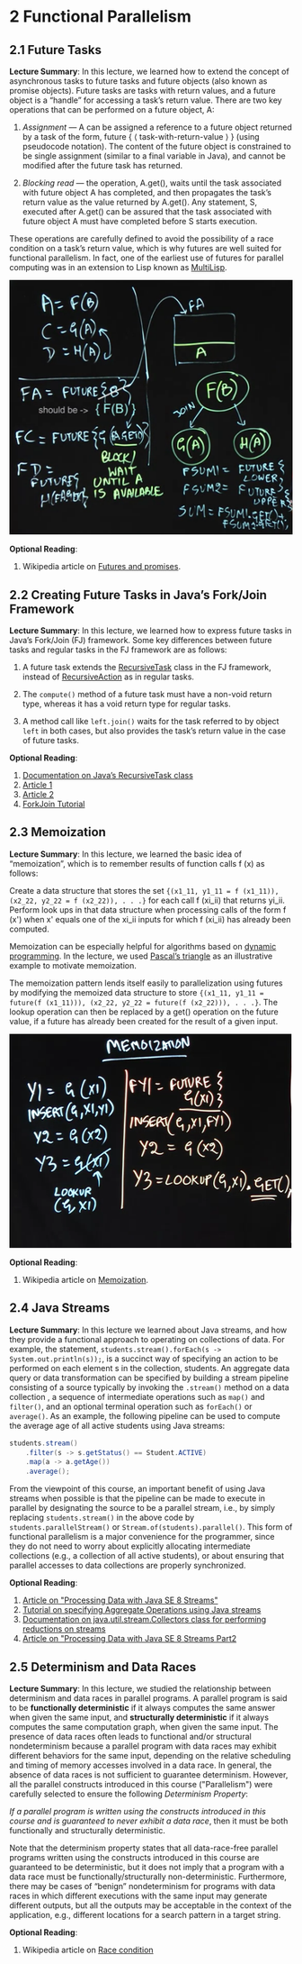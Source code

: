 # 2 Functional Parallelism

## 2.1 Future Tasks

**Lecture Summary**: In this lecture, we learned how to extend the concept of asynchronous tasks 
to future tasks and future objects (also known as promise objects). 
Future tasks are tasks with return values, and a future object is a “handle” for 
accessing a task’s return value. There are two key operations that can be performed 
on a future object, A:

1.  *Assignment* — A can be assigned a reference to a future object returned by a task of the 
form, future { ⟨ task-with-return-value ⟩ } (using pseudocode notation). The content of the future object is constrained to be single assignment (similar to a final variable in Java), and cannot be modified after the future task has returned.

2. *Blocking read* — the operation, A.get(), waits until the task associated with future object 
A has completed, and then propagates the task’s return value as the value returned by A.get(). 
Any statement, S, executed after A.get() can be assured that the task associated with future object A must have completed before S starts execution.

These operations are carefully defined to avoid the possibility of a race condition 
on a task’s return value, which is why futures are well suited for functional parallelism. 
In fact, one of the earliest use of futures for parallel computing was in an extension 
to Lisp known as [MultiLisp](https://en.wikipedia.org/wiki/MultiLisp).

![Define Feature](images/parallel_lec2_feature.png)

**Optional Reading**:

1. Wikipedia article on [Futures and promises](https://en.wikipedia.org/wiki/Futures_and_promises).

## 2.2 Creating Future Tasks in Java’s Fork/Join Framework

**Lecture Summary**: In this lecture, we learned how to express future tasks in Java’s 
Fork/Join (FJ) framework. Some key differences between future tasks and regular 
tasks in the FJ framework are as follows:

1. A future task extends the [RecursiveTask](https://docs.oracle.com/javase/8/docs/api/java/util/concurrent/RecursiveTask.html) class in the FJ framework, instead of [RecursiveAction](https://docs.oracle.com/javase/8/docs/api/java/util/concurrent/RecursiveAction.html) as in regular tasks.

2. The ``compute()`` method of a future task must have a non-void return type, whereas it 
has a void return type for regular tasks.

3. A method call like ``left.join()`` waits for the task referred to by object ``left`` in 
both cases, but also provides the task’s return value in the case of future tasks.

**Optional Reading**:

1. [Documentation on Java’s RecursiveTask class](https://docs.oracle.com/javase/8/docs/api/java/util/concurrent/RecursiveTask.html)
2. [Article 1](https://homes.cs.washington.edu/~djg/teachingMaterials/spac/grossmanSPAC_forkJoinFramework.html)
3. [Article 2](http://www.baeldung.com/java-fork-join)
4. [ForkJoin  Tutorial](https://docs.oracle.com/javase/tutorial/essential/concurrency/forkjoin.html)


## 2.3 Memoization

**Lecture Summary**: In this lecture, we learned the basic idea of “memoization”, which is to remember results of function calls f (x) as follows:

Create a data structure that stores the 
set ``{(x1_11​, y1_11​ = f (x1_11​)), (x2_22​, y2_22​ = f (x2_22​)), . . .}`` for each call f (xi_ii​) that returns yi_ii​.
Perform look ups in that data structure when processing calls of the form f (x') 
when x' equals one of the xi_ii​ inputs for which f (xi_ii​) has already been computed.

Memoization can be especially helpful for algorithms based on [dynamic programming](https://en.wikipedia.org/wiki/Dynamic_programming). In the lecture, we used [Pascal’s triangle](https://en.wikipedia.org/wiki/Pascal%27s_triangle) as an illustrative example to motivate memoization.

The memoization pattern lends itself easily to parallelization using futures by modifying 
the memoized data structure to store 
``{(x1_11​, y1_11​ = future(f (x1_11​))), (x2_22​, y2_22​ = future(f (x2_22​))), . . .}``. 
The lookup operation can then be replaced by a get() operation on the future value, 
if a future has already been created for the result of a given input.

![Define Memoization](images/parallel_lec2_memoization.png)

**Optional Reading**:

1. Wikipedia article on [Memoization](https://en.wikipedia.org/wiki/Memoization).

## 2.4 Java Streams

**Lecture Summary**: In this lecture we learned about Java streams, and how they provide a functional approach to operating on collections of data. 
For example, the statement, ``students.stream().forEach(s -> System.out.println(s));``, 
is a succinct way of specifying an action to be performed on each element s in the collection, students. 
An aggregate data query or data transformation can be specified by building a stream pipeline consisting of a source
typically by invoking the ``.stream()`` method on a data collection , a sequence of intermediate operations such as ``map()`` and ``filter()``, 
and an optional terminal operation such as ``forEach()`` or ``average()``. As an example, the following pipeline can be 
used to compute the average age of all active students using Java streams:

```java
students.stream()
    .filter(s -> s.getStatus() == Student.ACTIVE)
    .map(a -> a.getAge())
    .average();
```

From the viewpoint of this course, an important benefit of using Java streams when possible is that the pipeline can be made to execute in parallel 
by designating the source to be a parallel stream, i.e., by simply replacing ``students.stream()`` in the above code by ``students.parallelStream()`` 
or ``Stream.of(students).parallel()``. This form of functional parallelism is a major convenience for the programmer, 
since they do not need to worry about explicitly allocating intermediate collections (e.g., a collection of all active students), 
or about ensuring that parallel accesses to data collections are properly synchronized.

**Optional Reading**:

1. [Article on "Processing Data with Java SE 8 Streams"](http://www.oracle.com/technetwork/articles/java/ma14-java-se-8-streams-2177646.html)
2. [Tutorial on specifying Aggregate Operations using Java streams](https://docs.oracle.com/javase/tutorial/collections/streams/)
3. [Documentation on java.util.stream.Collectors class for performing reductions on streams](http://docs.oracle.com/javase/8/docs/api/java/util/stream/Collectors.html)
4. [Article on "Processing Data with Java SE 8 Streams Part2](https://www.oracle.com/technical-resources/articles/java/architect-streams-pt2.html)

## 2.5 Determinism and Data Races

**Lecture Summary**: In this lecture, we studied the relationship between determinism and data races in parallel programs. A parallel program is said to be 
**functionally deterministic** if it always computes the same answer when given the same input, and **structurally deterministic** if it always computes the 
same computation graph, when given the same input. The presence of data races often leads to functional and/or structural nondeterminism because a parallel 
program with data races may exhibit different behaviors for the same input, depending on the relative scheduling and timing of memory accesses involved in a 
data race. In general, the absence of data races is not sufficient to guarantee determinism. However, all the parallel constructs introduced in this 
course ("Parallelism") were carefully selected to ensure the following *Determinism Property*:

*If a parallel program is written using the constructs introduced in this course and is guaranteed to never exhibit a data race*, 
then it must be both functionally and structurally deterministic.

Note that the determinism property states that all data-race-free parallel programs written using the constructs introduced in this course are 
guaranteed to be deterministic, but it does not imply that a program with a data race must be functionally/structurally non-deterministic. 
Furthermore, there may be cases of “benign” nondeterminism for programs with data races in which different executions with the same input may 
generate different outputs, but all the outputs may be acceptable in the context of the application, e.g., 
different locations for a search pattern in a target string.

**Optional Reading**:
1. Wikipedia article on [Race condition](https://en.wikipedia.org/wiki/Race_condition)

